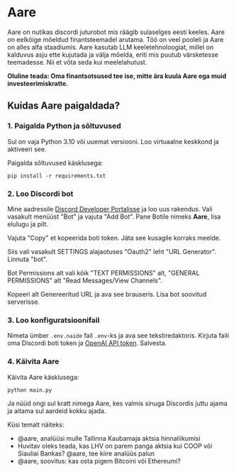 # Aare
Aare on nutikas discordi juturobot mis räägib sulaselges eesti keeles. 
Aare on eelkõige mõeldud finantsteemadel arutama. Töö on veel pooleli ja Aare on alles alfa staadiumis. Aare kasutab LLM keeletehnoloogiat, millel on kalduvus asju ette kujutada ja välja mõelda, eriti mis puutub värsketesse teemadesse. Nii et võta seda kui meelelahutust.

**Oluline teada: Oma finantsotsused tee ise, mitte ära kuula Aare ega muid investeerimiskratte.** 

## Kuidas Aare paigaldada?

### 1. Paigalda Python ja sõltuvused
Sul on vaja Python 3.10 või uuemat versiooni. Loo virtuaalne keskkond ja aktiveeri see.

Paigalda sõltuvused käsklusega:

    pip install -r requirements.txt

### 2. Loo Discordi bot
Mine aadressile [Discord Developer Portalisse](https://discord.com/developers/applications) ja loo uus rakendus.
Vali vasakult menüüst "Bot" ja vajuta "Add Bot". Pane Botile nimeks **Aare**, lisa elulugu ja pilt.

Vajuta "Copy" et kopeerida boti token. Jäta see kusagile korraks meelde.

Siis vali vasakult SETTINGS alajaotuses "Oauth2" leht "URL Generator". Linnuta "bot".

Bot Permissions alt vali kõik "TEXT PERMISSIONS" alt, "GENERAL PERMISSIONS" alt "Read Messages/View Channels".

Kopeeri alt Genereeritud URL ja ava see brauseris. Lisa bot soovitud serverisse.

### 3. Loo konfiguratsioonifail
Nimeta ümber ```.env.naide``` fail ```.env```-ks ja ava see tekstiredaktoris.
Kirjuta faili oma Discordi boti token ja [OpenAI API token](https://platform.openai.com/account/api-keys).
 Salvesta.

### 4. Käivita Aare
Käivita Aare käsklusega:

    python main.py

Ja nüüd ongi sul kratt nimega Aare, kes valmis sinuga Discordis juttu ajama ja aitama sul aardeid kokku ajada.

Küsi temalt näiteks:
* @aare, analüüsi mulle Tallinna Kaubamaja aktsia hinnaliikumisi
* Huvitav oleks teada, kas LHV on parem panga aktsia kui COOP või Siauliai Bankas? @aare, tee kiire analüüs palun
* @aare, soovitus: kas osta pigem Bitcoini või Ethereumi?